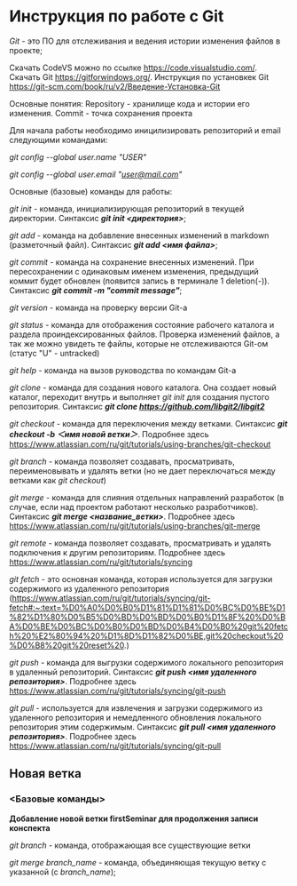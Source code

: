 # Инструкция по работе с Git

*Git* - это ПО для отслеживания и ведения истории изменения файлов в проекте;

Скачать CodeVS можно по ссылке https://code.visualstudio.com/. Скачать Git https://gitforwindows.org/. Инструкция по установкек Git https://git-scm.com/book/ru/v2/Введение-Установка-Git 

Основные понятия: Repository - хранилище кода и истории его изменения. Commit - точка сохранения проекта

Для начала работы необходимо иницилизировать репозиторий и email следующими командами:

*git config --global user.name "USER"*

*git config --global user.email "user@mail.com"*

Основные (базовые) команды для работы:

*git init* - команда, инициализирующая репозиторий в текущей директории. Синтаксис ***git init <директория>***;

*git add* - команда на добавление внесенных изменений в markdown (разметочный файл). Синтаксис ***git add <имя файла>***;

*git commit* - команда на сохранение внесенных изменений. При пересохранении с одинаковым именем изменения, предыдущий коммит будет обновлен (появится запись в терминале 1 deletion(-)). Синтаксис ***git commit -m "commit message"***;

*git version* - команда на проверку версии Git-а

*git status* - команда для отображения состояние рабочего каталога и раздела проиндексированных файлов. Проверка изменений файлов, а так же можно увидеть те файлы, которые не отслеживаются Git-ом (статус "U" - untracked)

*git help* - команда на вызов руководства по командам Git-а

*git clone* - команда для создания нового каталога. Она создает новый каталог, переходит внутрь и выполняет *git init* для создания пустого репозитория. Синтаксис ***git clone https://github.com/libgit2/libgit2***

*git checkout* - команда для переключения между ветками. Синтаксис ***git checkout -b ＜имя новой ветки＞***. Подробнее здесь https://www.atlassian.com/ru/git/tutorials/using-branches/git-checkout

*git branch* - команда позволяет создавать, просматривать, переименовывать и удалять ветки (но не дает переключаться между ветками как *git checkout*)

*git merge* - команда для слияния отдельных направлений разработок (в случае, если над проектом работают несколько разработчиков). Синтаксис ***git merge <название_ветки>***. Подробнее здесь https://www.atlassian.com/ru/git/tutorials/using-branches/git-merge

*git remote* - команда позволяет создавать, просматривать и удалять подключения к другим репозиториям. Подробнее здесь https://www.atlassian.com/ru/git/tutorials/syncing

*git fetch* - это основная команда, которая используется для загрузки содержимого из удаленного репозитория (https://www.atlassian.com/ru/git/tutorials/syncing/git-fetch#:~:text=%D0%A0%D0%B0%D1%81%D1%81%D0%BC%D0%BE%D1%82%D1%80%D0%B5%D0%BD%D0%BD%D0%B0%D1%8F%20%D0%BA%D0%BE%D0%BC%D0%B0%D0%BD%D0%B4%D0%B0%20git%20fetch%20%E2%80%94%20%D1%8D%D1%82%D0%BE,git%20checkout%20%D0%B8%20git%20reset%20.)

*git push* - команда для выгрузки содержимого локального репозитория в удаленный репозиторий. Синтаксис ***git push <имя удаленного репозитория>***. Подробнее здесь https://www.atlassian.com/ru/git/tutorials/syncing/git-push

*git pull* - используется для извлечения и загрузки содержимого из удаленного репозитория и немедленного обновления локального репозитория этим содержимым. Синтаксис ***git pull <имя удаленного репозитория>***. Подробнее здесь https://www.atlassian.com/ru/git/tutorials/syncing/git-pull

## Новая ветка

### <__Базовые команды__>

__Добавление новой ветки firstSeminar для продолжения записи конспекта__

_git branch_ - команда, отображающая все существующие ветки

_git merge branch_name_ - команда, объединяющая текущую ветку с указанной (с *branch_name*);